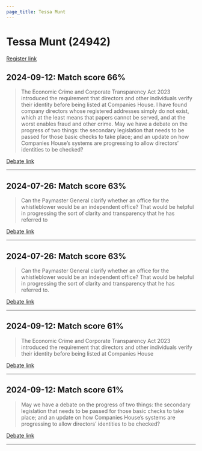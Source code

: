 ```yaml
---
page_title: Tessa Munt
---
```


# Tessa Munt  (24942)

[Register link](https://www.theyworkforyou.com/mp/24942/register)



## 2024-09-12: Match score 66%

>The Economic Crime and Corporate Transparency Act 2023 introduced the requirement that directors and other individuals verify their identity before being listed at Companies House. I have found company directors whose registered addresses simply do not exist, which at the least means that papers cannot be served, and at the  worst enables fraud and other crime. May we have a debate on the progress of two things: the secondary legislation that needs to be passed for those basic checks to take place; and an update on how Companies House’s systems are progressing to allow directors’ identities to be checked?

[Debate link](https://www.theyworkforyou.com/debates/?id=2024-09-12b.974.5) 

---



## 2024-07-26: Match score 63%

>Can the Paymaster General clarify whether an office for the whistleblower would be an independent office? That would be helpful in progressing the sort of clarity and transparency that he has referred to

[Debate link](https://www.theyworkforyou.com/debates/?id=2024-07-26d.934.4) 

---



## 2024-07-26: Match score 63%

>Can the Paymaster General clarify whether an office for the whistleblower would be an independent office? That would be helpful in progressing the sort of clarity and transparency that he has referred to.

[Debate link](https://www.theyworkforyou.com/debates/?id=2024-07-26d.934.4) 

---



## 2024-09-12: Match score 61%

>The Economic Crime and Corporate Transparency Act 2023 introduced the requirement that directors and other individuals verify their identity before being listed at Companies House

[Debate link](https://www.theyworkforyou.com/debates/?id=2024-09-12b.974.5) 

---



## 2024-09-12: Match score 61%

>May we have a debate on the progress of two things: the secondary legislation that needs to be passed for those basic checks to take place; and an update on how Companies House’s systems are progressing to allow directors’ identities to be checked?

[Debate link](https://www.theyworkforyou.com/debates/?id=2024-09-12b.974.5) 

---

